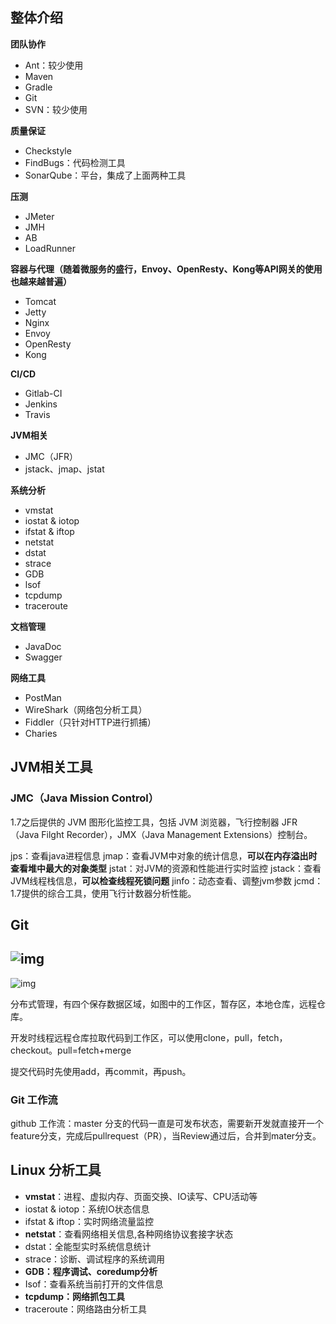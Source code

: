 ## 整体介绍

**团队协作**

- Ant：较少使用
- Maven
- Gradle
- Git
- SVN：较少使用

**质量保证**

- Checkstyle
- FindBugs：代码检测工具
- SonarQube：平台，集成了上面两种工具

**压测**

- JMeter
- JMH
- AB
- LoadRunner

**容器与代理（随着微服务的盛行，Envoy、OpenResty、Kong等API网关的使用也越来越普遍）**

- Tomcat
- Jetty
- Nginx
- Envoy
- OpenResty
- Kong

**CI/CD**

- Gitlab-CI
- Jenkins
- Travis

**JVM相关**

- JMC（JFR）
- jstack、jmap、jstat

**系统分析**

- vmstat
- iostat & iotop
- ifstat & iftop
- netstat
- dstat
- strace
- GDB
- lsof
- tcpdump
- traceroute

**文档管理**

- JavaDoc
- Swagger

**网络工具**

- PostMan
- WireShark（网络包分析工具）
- Fiddler（只针对HTTP进行抓捕）
- Charies

## JVM相关工具

### JMC（Java Mission Control）

1.7之后提供的 JVM 图形化监控工具，包括 JVM 浏览器，飞行控制器 JFR（Java Filght Recorder），JMX（Java Management Extensions）控制台。

jps：查看java进程信息
jmap：查看JVM中对象的统计信息，**可以在内存溢出时查看堆中最大的对象类型**
jstat：对JVM的资源和性能进行实时监控
jstack：查看JVM线程栈信息，**可以检查线程死锁问题**
jinfo：动态查看、调整jvm参数
jcmd：1.7提供的综合工具，使用飞行计数器分析性能。



## Git

## ![img](https://upload-images.jianshu.io/upload_images/18087435-bf2a996ef50a21b0.jpg?imageMogr2/auto-orient/strip|imageView2/2)

![img](https://upload-images.jianshu.io/upload_images/18087435-2b52aaf65be47442.jpg?imageMogr2/auto-orient/strip|imageView2/2/w/999)

分布式管理，有四个保存数据区域，如图中的工作区，暂存区，本地仓库，远程仓库。

开发时线程远程仓库拉取代码到工作区，可以使用clone，pull，fetch，checkout。pull=fetch+merge

提交代码时先使用add，再commit，再push。

### Git 工作流



github 工作流：master 分支的代码一直是可发布状态，需要新开发就直接开一个feature分支，完成后pullrequest（PR），当Review通过后，合并到mater分支。



## Linux 分析工具

* **vmstat**：进程、虚拟内存、页面交换、IO读写、CPU活动等
* iostat & iotop：系统IO状态信息
* ifstat & iftop：实时网络流量监控
* **netstat**：查看网络相关信息,各种网络协议套接字状态
* dstat：全能型实时系统信息统计
* strace：诊断、调试程序的系统调用
* **GDB：程序调试、coredump分析**
* Isof：查看系统当前打开的文件信息
* **tcpdump：网络抓包工具**
* traceroute：网络路由分析工具


